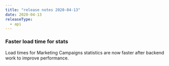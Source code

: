 ```yaml
---
title: "release notes 2020-04-13"
date: 2020-04-13
releaseType:
  - api
---
```


### Faster load time for stats

Load times for Marketing Campaigns statistics are now faster after backend work to improve performance.
